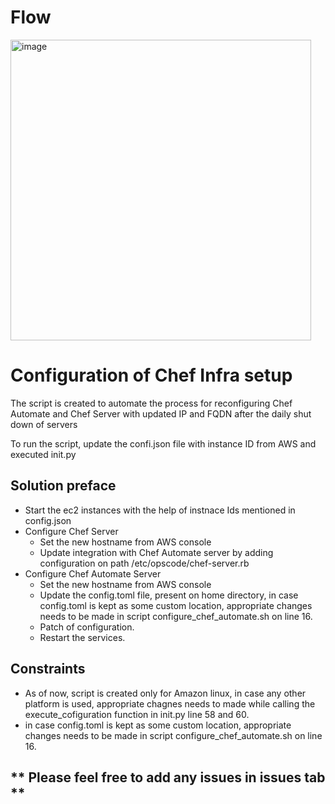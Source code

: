 # Flow

<img width="481" alt="image" src="https://user-images.githubusercontent.com/55018863/216577733-17d74140-3081-486d-858b-9c13fe3f2c64.png">

# Configuration of Chef Infra setup
The script is created to automate the process for reconfiguring Chef Automate and Chef Server with updated IP and FQDN after the daily shut down of servers

To run the script, update the confi.json file with instance ID from AWS and executed init.py

## Solution preface
- Start the ec2 instances with the help of instnace Ids mentioned in config.json
- Configure Chef Server
    - Set the new hostname from AWS console
    - Update integration with Chef Automate server by adding configuration on path /etc/opscode/chef-server.rb
- Configure Chef Automate Server
    - Set the new hostname from AWS console
    - Update the config.toml file, present on home directory, in case config.toml is kept as some custom location, appropriate changes needs to be made in script configure_chef_automate.sh on line 16.
    - Patch of configuration.
    - Restart the services.

## Constraints
- As of now, script is created only for Amazon linux, in case any other platform is used, appropriate chagnes needs to made while calling the execute_cofiguration function in init.py line 58 and 60.
- in case config.toml is kept as some custom location, appropriate changes needs to be made in script configure_chef_automate.sh on line 16.

## ** Please feel free to add any issues in issues tab **
